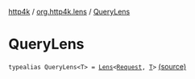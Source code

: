 [http4k](../index.md) / [org.http4k.lens](index.md) / [QueryLens](./-query-lens.md)

# QueryLens

`typealias QueryLens<T> = `[`Lens`](-lens/index.md)`<`[`Request`](../org.http4k.core/-request/index.md)`, `[`T`](-query-lens.md#T)`>` [(source)](https://github.com/http4k/http4k/blob/master/http4k-core/src/main/kotlin/org/http4k/lens/query.kt#L6)